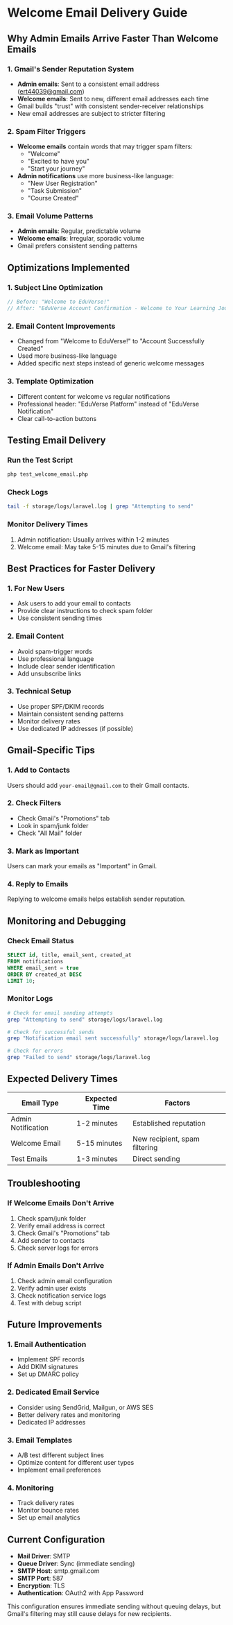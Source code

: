 # Welcome Email Delivery Guide

## Why Admin Emails Arrive Faster Than Welcome Emails

### 1. **Gmail's Sender Reputation System**

-   **Admin emails**: Sent to a consistent email address (ert44039@gmail.com)
-   **Welcome emails**: Sent to new, different email addresses each time
-   Gmail builds "trust" with consistent sender-receiver relationships
-   New email addresses are subject to stricter filtering

### 2. **Spam Filter Triggers**

-   **Welcome emails** contain words that may trigger spam filters:
    -   "Welcome"
    -   "Excited to have you"
    -   "Start your journey"
-   **Admin notifications** use more business-like language:
    -   "New User Registration"
    -   "Task Submission"
    -   "Course Created"

### 3. **Email Volume Patterns**

-   **Admin emails**: Regular, predictable volume
-   **Welcome emails**: Irregular, sporadic volume
-   Gmail prefers consistent sending patterns

## Optimizations Implemented

### 1. **Subject Line Optimization**

```php
// Before: "Welcome to EduVerse!"
// After: "EduVerse Account Confirmation - Welcome to Your Learning Journey"
```

### 2. **Email Content Improvements**

-   Changed from "Welcome to EduVerse!" to "Account Successfully Created"
-   Used more business-like language
-   Added specific next steps instead of generic welcome messages

### 3. **Template Optimization**

-   Different content for welcome vs regular notifications
-   Professional header: "EduVerse Platform" instead of "EduVerse Notification"
-   Clear call-to-action buttons

## Testing Email Delivery

### Run the Test Script

```bash
php test_welcome_email.php
```

### Check Logs

```bash
tail -f storage/logs/laravel.log | grep "Attempting to send"
```

### Monitor Delivery Times

1. Admin notification: Usually arrives within 1-2 minutes
2. Welcome email: May take 5-15 minutes due to Gmail's filtering

## Best Practices for Faster Delivery

### 1. **For New Users**

-   Ask users to add your email to contacts
-   Provide clear instructions to check spam folder
-   Use consistent sending times

### 2. **Email Content**

-   Avoid spam-trigger words
-   Use professional language
-   Include clear sender identification
-   Add unsubscribe links

### 3. **Technical Setup**

-   Use proper SPF/DKIM records
-   Maintain consistent sending patterns
-   Monitor delivery rates
-   Use dedicated IP addresses (if possible)

## Gmail-Specific Tips

### 1. **Add to Contacts**

Users should add `your-email@gmail.com` to their Gmail contacts.

### 2. **Check Filters**

-   Check Gmail's "Promotions" tab
-   Look in spam/junk folder
-   Check "All Mail" folder

### 3. **Mark as Important**

Users can mark your emails as "Important" in Gmail.

### 4. **Reply to Emails**

Replying to welcome emails helps establish sender reputation.

## Monitoring and Debugging

### Check Email Status

```sql
SELECT id, title, email_sent, created_at
FROM notifications
WHERE email_sent = true
ORDER BY created_at DESC
LIMIT 10;
```

### Monitor Logs

```bash
# Check for email sending attempts
grep "Attempting to send" storage/logs/laravel.log

# Check for successful sends
grep "Notification email sent successfully" storage/logs/laravel.log

# Check for errors
grep "Failed to send" storage/logs/laravel.log
```

## Expected Delivery Times

| Email Type         | Expected Time | Factors                       |
| ------------------ | ------------- | ----------------------------- |
| Admin Notification | 1-2 minutes   | Established reputation        |
| Welcome Email      | 5-15 minutes  | New recipient, spam filtering |
| Test Emails        | 1-3 minutes   | Direct sending                |

## Troubleshooting

### If Welcome Emails Don't Arrive

1. Check spam/junk folder
2. Verify email address is correct
3. Check Gmail's "Promotions" tab
4. Add sender to contacts
5. Check server logs for errors

### If Admin Emails Don't Arrive

1. Check admin email configuration
2. Verify admin user exists
3. Check notification service logs
4. Test with debug script

## Future Improvements

### 1. **Email Authentication**

-   Implement SPF records
-   Add DKIM signatures
-   Set up DMARC policy

### 2. **Dedicated Email Service**

-   Consider using SendGrid, Mailgun, or AWS SES
-   Better delivery rates and monitoring
-   Dedicated IP addresses

### 3. **Email Templates**

-   A/B test different subject lines
-   Optimize content for different user types
-   Implement email preferences

### 4. **Monitoring**

-   Track delivery rates
-   Monitor bounce rates
-   Set up email analytics

## Current Configuration

-   **Mail Driver**: SMTP
-   **Queue Driver**: Sync (immediate sending)
-   **SMTP Host**: smtp.gmail.com
-   **SMTP Port**: 587
-   **Encryption**: TLS
-   **Authentication**: OAuth2 with App Password

This configuration ensures immediate sending without queuing delays, but Gmail's filtering may still cause delays for new recipients.
